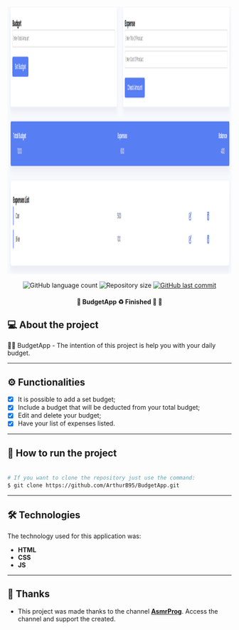 <div align='center'>
<img src='./.github/budget.png' width='1300' height='600' />
</div>

<p align="center">
  <img alt="GitHub language count" src="https://img.shields.io/github/languages/count/ArthurB95/BudgetApp?color=%2304D361">

  <img alt="Repository size" src="https://img.shields.io/github/repo-size/ArthurB95/BudgetApp">
  
  <a href="https://github.com/ArthurB95/BudgetApp/commits/master">
    <img alt="GitHub last commit" src="https://img.shields.io/github/last-commit/ArthurB95/BudgetApp">
  </a>
    
</p>

<h4 align="center"> 
	🚧  BudgetApp  ♻️ Finished 🚀 🚧
</h4>

## 💻 About the project

👨‍💻 BudgetApp - The intention of this project is help you with your daily budget.

---

## ⚙️ Functionalities

-   [x] It is possible to add a set budget;
-   [x] Include a budget that will be deducted from your total budget;
-   [x] Edit and delete your budget;
-   [x] Have your list of expenses listed.

---

## 🚀 How to run the project

```bash

# If you want to clone the repository just use the command:
$ git clone https://github.com/ArthurB95/BudgetApp.git

```

---

## 🛠 Technologies

The technology used for this application was:

-   **HTML**
-   **CSS**
-   **JS**

---

## 💪 Thanks

-   This project was made thanks to the channel **[AsmrProg](https://www.youtube.com/@AsmrProg/videos)**. Access the channel and support the created.
